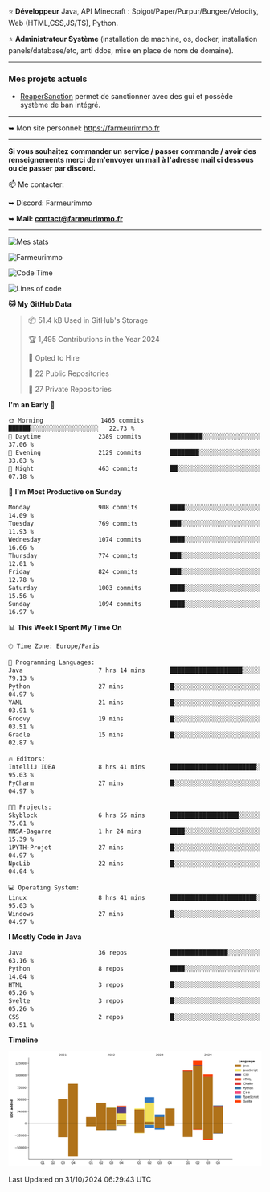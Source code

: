⭐ **Développeur** Java, API Minecraft : Spigot/Paper/Purpur/Bungee/Velocity, Web (HTML,CSS,JS/TS), Python.

⭐ **Administrateur Système** (installation de machine, os, docker, installation panels/database/etc, anti ddos, mise en place de nom de domaine).

---

### Mes projets actuels
- [ReaperSanction](https://www.spigotmc.org/resources/reapersanction.89580/) permet de sanctionner avec des gui et possède système de ban intégré.

---

➥ Mon site personnel: https://farmeurimmo.fr

---

**Si vous souhaitez commander un service / passer commande / avoir des renseignements merci de m'envoyer un mail à l'adresse mail ci dessous ou de passer par discord.**

📫 Me contacter:
 
   ➥ Discord: Farmeurimmo
   
   ➥ **Mail: contact@farmeurimmo.fr**

---

![Mes stats](https://github-readme-stats.farmeurimmo.fr/api?username=Farmeurimmo&count_private=true&show_icons=true&theme=radical)

<img src="https://komarev.com/ghpvc/?username=Farmeurimmo" alt="Farmeurimmo" />

<!--START_SECTION:waka-->
![Code Time](http://img.shields.io/badge/Code%20Time-1%2C638%20hrs%203%20mins-blue)

![Lines of code](https://img.shields.io/badge/From%20Hello%20World%20I%27ve%20Written-772.6%20thousand%20lines%20of%20code-blue)

**🐱 My GitHub Data** 

> 📦 51.4 kB Used in GitHub's Storage 
 > 
> 🏆 1,495 Contributions in the Year 2024
 > 
> 💼 Opted to Hire
 > 
> 📜 22 Public Repositories 
 > 
> 🔑 27 Private Repositories 
 > 
**I'm an Early 🐤** 

```text
🌞 Morning                1465 commits        ██████░░░░░░░░░░░░░░░░░░░   22.73 % 
🌆 Daytime                2389 commits        █████████░░░░░░░░░░░░░░░░   37.06 % 
🌃 Evening                2129 commits        ████████░░░░░░░░░░░░░░░░░   33.03 % 
🌙 Night                  463 commits         ██░░░░░░░░░░░░░░░░░░░░░░░   07.18 % 
```
📅 **I'm Most Productive on Sunday** 

```text
Monday                   908 commits         ████░░░░░░░░░░░░░░░░░░░░░   14.09 % 
Tuesday                  769 commits         ███░░░░░░░░░░░░░░░░░░░░░░   11.93 % 
Wednesday                1074 commits        ████░░░░░░░░░░░░░░░░░░░░░   16.66 % 
Thursday                 774 commits         ███░░░░░░░░░░░░░░░░░░░░░░   12.01 % 
Friday                   824 commits         ███░░░░░░░░░░░░░░░░░░░░░░   12.78 % 
Saturday                 1003 commits        ████░░░░░░░░░░░░░░░░░░░░░   15.56 % 
Sunday                   1094 commits        ████░░░░░░░░░░░░░░░░░░░░░   16.97 % 
```


📊 **This Week I Spent My Time On** 

```text
🕑︎ Time Zone: Europe/Paris

💬 Programming Languages: 
Java                     7 hrs 14 mins       ████████████████████░░░░░   79.13 % 
Python                   27 mins             █░░░░░░░░░░░░░░░░░░░░░░░░   04.97 % 
YAML                     21 mins             █░░░░░░░░░░░░░░░░░░░░░░░░   03.91 % 
Groovy                   19 mins             █░░░░░░░░░░░░░░░░░░░░░░░░   03.51 % 
Gradle                   15 mins             █░░░░░░░░░░░░░░░░░░░░░░░░   02.87 % 

🔥 Editors: 
IntelliJ IDEA            8 hrs 41 mins       ████████████████████████░   95.03 % 
PyCharm                  27 mins             █░░░░░░░░░░░░░░░░░░░░░░░░   04.97 % 

🐱‍💻 Projects: 
Skyblock                 6 hrs 55 mins       ███████████████████░░░░░░   75.61 % 
MNSA-Bagarre             1 hr 24 mins        ████░░░░░░░░░░░░░░░░░░░░░   15.39 % 
1PYTH-Projet             27 mins             █░░░░░░░░░░░░░░░░░░░░░░░░   04.97 % 
NpcLib                   22 mins             █░░░░░░░░░░░░░░░░░░░░░░░░   04.04 % 

💻 Operating System: 
Linux                    8 hrs 41 mins       ████████████████████████░   95.03 % 
Windows                  27 mins             █░░░░░░░░░░░░░░░░░░░░░░░░   04.97 % 
```

**I Mostly Code in Java** 

```text
Java                     36 repos            ████████████████░░░░░░░░░   63.16 % 
Python                   8 repos             ████░░░░░░░░░░░░░░░░░░░░░   14.04 % 
HTML                     3 repos             █░░░░░░░░░░░░░░░░░░░░░░░░   05.26 % 
Svelte                   3 repos             █░░░░░░░░░░░░░░░░░░░░░░░░   05.26 % 
CSS                      2 repos             █░░░░░░░░░░░░░░░░░░░░░░░░   03.51 % 
```



**Timeline**

![Lines of Code chart](https://raw.githubusercontent.com/Farmeurimmo/Farmeurimmo/main/assets/bar_graph.png)


 Last Updated on 31/10/2024 06:29:43 UTC
<!--END_SECTION:waka-->
